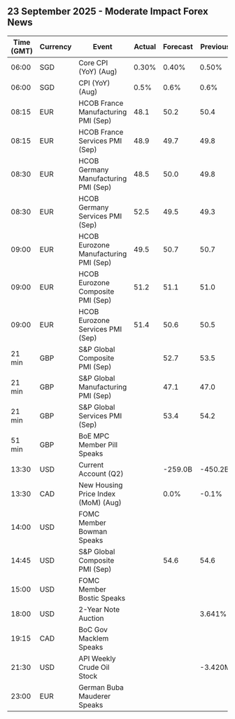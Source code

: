 ## 23 September 2025 - Moderate Impact Forex News

| Time (GMT) | Currency | Event | Actual | Forecast | Previous |
|------|----------|-------|--------|----------|----------|
| 06:00 | SGD | Core CPI (YoY) (Aug) | 0.30% | 0.40% | 0.50% |
| 06:00 | SGD | CPI (YoY) (Aug) | 0.5% | 0.6% | 0.6% |
| 08:15 | EUR | HCOB France Manufacturing PMI (Sep) | 48.1 | 50.2 | 50.4 |
| 08:15 | EUR | HCOB France Services PMI (Sep) | 48.9 | 49.7 | 49.8 |
| 08:30 | EUR | HCOB Germany Manufacturing PMI (Sep) | 48.5 | 50.0 | 49.8 |
| 08:30 | EUR | HCOB Germany Services PMI (Sep) | 52.5 | 49.5 | 49.3 |
| 09:00 | EUR | HCOB Eurozone Manufacturing PMI (Sep) | 49.5 | 50.7 | 50.7 |
| 09:00 | EUR | HCOB Eurozone Composite PMI (Sep) | 51.2 | 51.1 | 51.0 |
| 09:00 | EUR | HCOB Eurozone Services PMI (Sep) | 51.4 | 50.6 | 50.5 |
| 21 min | GBP | S&P Global Composite PMI (Sep) |  | 52.7 | 53.5 |
| 21 min | GBP | S&P Global Manufacturing PMI (Sep) |  | 47.1 | 47.0 |
| 21 min | GBP | S&P Global Services PMI (Sep) |  | 53.4 | 54.2 |
| 51 min | GBP | BoE MPC Member Pill Speaks |  |  |  |
| 13:30 | USD | Current Account (Q2) |  | -259.0B | -450.2B |
| 13:30 | CAD | New Housing Price Index (MoM) (Aug) |  | 0.0% | -0.1% |
| 14:00 | USD | FOMC Member Bowman Speaks |  |  |  |
| 14:45 | USD | S&P Global Composite PMI (Sep) |  | 54.6 | 54.6 |
| 15:00 | USD | FOMC Member Bostic Speaks |  |  |  |
| 18:00 | USD | 2-Year Note Auction |  |  | 3.641% |
| 19:15 | CAD | BoC Gov Macklem Speaks |  |  |  |
| 21:30 | USD | API Weekly Crude Oil Stock |  |  | -3.420M |
| 23:00 | EUR | German Buba Mauderer Speaks |  |  |  |
